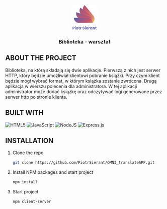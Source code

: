 <div align="center">
    <img src="https://github.com/PiotrSierant/portfolioWeb/blob/master/public/images/logo_darkblue.svg" alt="Logo" width="80" height="80">
    
<h3 align="center">Biblioteka - warsztat</h3>

</div>

## ABOUT THE PROJECT

Biblioteka, na którą składają się dwie aplikacje. Pierwszą z nich jest serwer HTTP, który będzie umożliwiał klientowi pobranie książki. Przy czym klient będzie mógł wybrać format, w którym książka zostanie zwrócona. Drugą aplikacja w wierszu polecenia dla administratora. W tej aplikacji administrator może dodać książkę oraz odczytywać logi generowane przez serwer http po stronie klienta.

## BUILT WITH

![HTML5](https://img.shields.io/badge/html5-%23E34F26.svg?style=for-the-badge&logo=html5&logoColor=white)
![JavaScript](https://img.shields.io/badge/javascript-%23323330.svg?style=for-the-badge&logo=javascript&logoColor=%23F7DF1E)
![NodeJS](https://img.shields.io/badge/node.js-6DA55F?style=for-the-badge&logo=node.js&logoColor=white)
![Express.js](https://img.shields.io/badge/express.js-%23404d59.svg?style=for-the-badge&logo=express&logoColor=%2361DAFB)

## INSTALLATION

1. Clone the repo
   ```sh
   git clone https://github.com/PiotrSierant/OMNI_translateAPP.git
   ```
2. Install NPM packages and start project

   ```sh
   npm install
   ```

3. Start project
   ```sh
   npm client-server
   ```
